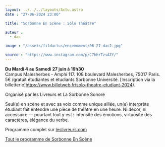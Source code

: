 ```yaml
---
layout: ../../../layouts/Actu.astro
date : "27-06-2024 23:00"

title: "Sorbonne En Scène : Solo Théâtre"

auteur :
  - dac

image : "/assets/fildactus/encemoment/06-27-dac2.jpg"

source : "https://www.instagram.com/p/C7hHrTzsAZY/"
---
```


__Du Mardi 4 au Samedi 27 juin à 19h30__  
Campus Malesherbes - Amphi 117. 108 boulevard Malesherbes, 75017 Paris.  
5€ /gratuit étudiantes et étudiants Sorbonne Université. [Inscription via la billetterie]https://www.billetweb.fr/solo-theatre-etudiant-2024).

Organisé par les Livreurs et La Sorbonne Sonore

Seul(e) en scène et avec sa voix comme unique alliée, un(e) interprète étudiant fait entendre une pièce de théâtre en une heure. Ni décor, ni accessoire — pourtant tout y est : intensité des émotions, virtuosité des caractères, élégance du verbe.

Programme complet sur [leslivreurs.com](https://leslivreurs.com/)

[Tout le programme de Sorbonne En Scène](https://www.sorbonne-universite.fr/sorbonne-en-scene)